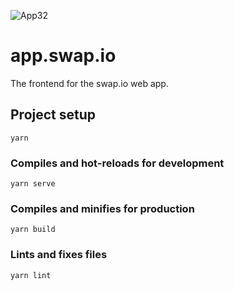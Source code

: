 ![App32](https://user-images.githubusercontent.com/22708849/129374845-cbe8a507-80cf-4d42-aa05-5b3774204af8.png)

# app.swap.io

The frontend for the swap.io web app.

## Project setup

```
yarn
```

### Compiles and hot-reloads for development

```
yarn serve
```

### Compiles and minifies for production

```
yarn build
```

### Lints and fixes files

```
yarn lint
```
